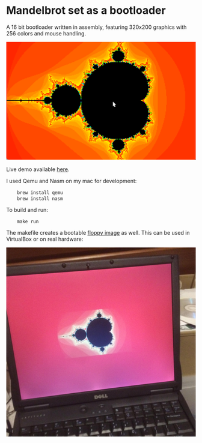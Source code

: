 # Mandelbrot set as a bootloader

A 16 bit bootloader written in assembly, featuring 320x200 graphics with 256 colors and mouse handling. 

![screenshot](site/screenshot.png)

Live demo available [here](https://csokavar.hu/projects/mandelbrot).

I used Qemu and Nasm on my mac for development:

```
    brew install qemu
    brew install nasm
```

To build and run:
```
    make run
```

The makefile creates a bootable [floppy image](bin/boot.img) as well. This can be used in VirtualBox 
or on real hardware:

<img src="site/p3.jpg" width="600" />


